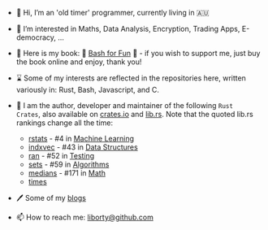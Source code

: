 - 👋 Hi, I’m an 'old timer' programmer, currently living in 🇦🇺
- 👀 I’m interested in Maths, Data Analysis, Encryption, Trading Apps, E-democracy, ... 
- :book: Here is my book: 🔖 [Bash for Fun](https://leanpub.com/bashforfun) :bookmark: - if you wish to support me, just buy the book online and enjoy, thank you!
- ⌛ Some of my interests are reflected in the repositories here, written variously in: Rust, Bash, Javascript, and C.
- 💞️ I am the author, developer and maintainer of the following `Rust Crates`, also available on [crates.io](https://crates.io) and [lib.rs](https://lib.rs).
 Note that the quoted lib.rs rankings change all the time:
  * [rstats](https://lib.rs/crates/rstats) - #4 in [Machine Learning](https://lib.rs/science/ml)
  * [indxvec](https://lib.rs/crates/indxvec) - #43 in [Data Structures](https://lib.rs/data-structures)
  * [ran](https://lib.rs/crates/ran) - #52 in [Testing](https://lib.rs/development-tools/testing)
  * [sets](https://lib.rs/crates/sets) - #59 in [Algorithms](https://lib.rs/algorithms)
  * [medians](https://lib.rs/crates/medians) - #171 in [Math](https://lib.rs/math)
  * [times](https://lib.rs/crates/times)
 
- 🖊️ Some of my [blogs](https:oldmill.cz)
- 📫 How to reach me: liborty@github.com
